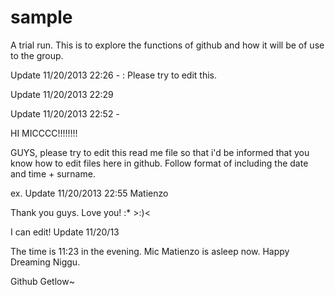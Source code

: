 sample
======

A trial run. This is to explore the functions of github and how it will be of use to the group.

Update 11/20/2013 22:26 - : Please try to edit this.

Update 11/20/2013 22:29 

Update 11/20/2013 22:52 -

HI MICCCC!!!!!!!!

GUYS, please try to edit this read me file so that i'd be informed that you know how to edit files here in github.
Follow format of including the date and time + surname.

ex. Update 11/20/2013 22:55 Matienzo

Thank you guys. Love you! :* >:)<

I can edit!
Update 11/20/13 

The time is 11:23 in the evening. Mic Matienzo is asleep now. Happy Dreaming Niggu.

Github Getlow~
